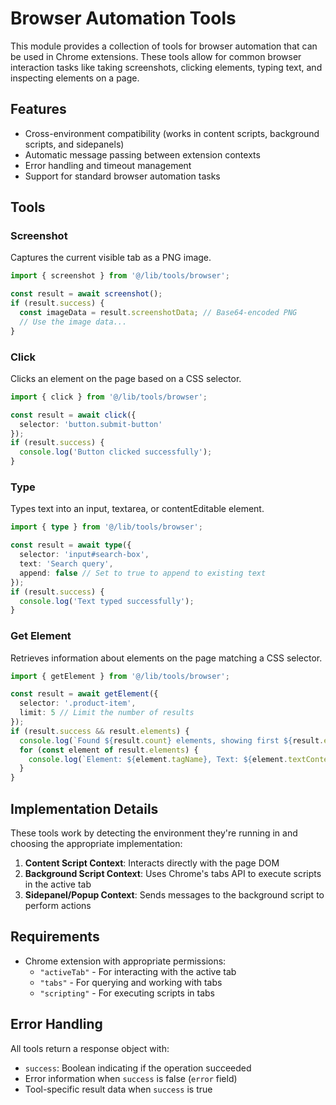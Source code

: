 # Browser Automation Tools

This module provides a collection of tools for browser automation that can be used in Chrome extensions. These tools allow for common browser interaction tasks like taking screenshots, clicking elements, typing text, and inspecting elements on a page.

## Features

- Cross-environment compatibility (works in content scripts, background scripts, and sidepanels)
- Automatic message passing between extension contexts
- Error handling and timeout management
- Support for standard browser automation tasks

## Tools

### Screenshot

Captures the current visible tab as a PNG image.

```typescript
import { screenshot } from '@/lib/tools/browser';

const result = await screenshot();
if (result.success) {
  const imageData = result.screenshotData; // Base64-encoded PNG
  // Use the image data...
}
```

### Click

Clicks an element on the page based on a CSS selector.

```typescript
import { click } from '@/lib/tools/browser';

const result = await click({ 
  selector: 'button.submit-button' 
});
if (result.success) {
  console.log('Button clicked successfully');
}
```

### Type

Types text into an input, textarea, or contentEditable element.

```typescript
import { type } from '@/lib/tools/browser';

const result = await type({ 
  selector: 'input#search-box',
  text: 'Search query',
  append: false // Set to true to append to existing text
});
if (result.success) {
  console.log('Text typed successfully');
}
```

### Get Element

Retrieves information about elements on the page matching a CSS selector.

```typescript
import { getElement } from '@/lib/tools/browser';

const result = await getElement({ 
  selector: '.product-item',
  limit: 5 // Limit the number of results
});
if (result.success && result.elements) {
  console.log(`Found ${result.count} elements, showing first ${result.elements.length}`);
  for (const element of result.elements) {
    console.log(`Element: ${element.tagName}, Text: ${element.textContent}`);
  }
}
```

## Implementation Details

These tools work by detecting the environment they're running in and choosing the appropriate implementation:

1. **Content Script Context**: Interacts directly with the page DOM
2. **Background Script Context**: Uses Chrome's tabs API to execute scripts in the active tab
3. **Sidepanel/Popup Context**: Sends messages to the background script to perform actions

## Requirements

- Chrome extension with appropriate permissions:
  - `"activeTab"` - For interacting with the active tab
  - `"tabs"` - For querying and working with tabs
  - `"scripting"` - For executing scripts in tabs

## Error Handling

All tools return a response object with:
- `success`: Boolean indicating if the operation succeeded
- Error information when `success` is false (`error` field)
- Tool-specific result data when `success` is true 
